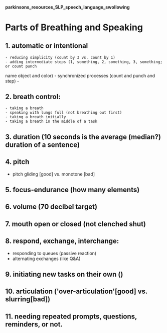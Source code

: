 #### parkinsons_resources_SLP_speech_language_swollowing


# Parts of Breathing and Speaking

## 1. automatic or intentional
	- reducing simplicity (count by 3 vs. count by 1)
	- adding intermediate steps (1, something, 2, something, 3, something; or count punch 
name object and color)
	- synchronized processes (count and punch and step)
	- 

## 2. breath control: 
	- taking a breath
	- speaking with lungs full (not breathing out first)
	- taking a breath initially
	- taking a breath in the middle of a task

## 3. duration (10 seconds is the average (median?) duration of a sentence)

## 4. pitch
- pitch gliding [good] vs. monotone [bad]

## 5. focus-endurance (how many elements)

## 6. volume (70 decibel target)

## 7. mouth open or closed (not clenched shut)

## 8. respond, exchange, interchange:
- responding to queues (passive reaction)
- alternating exchanges (like Q&A)

## 9. initiating new tasks on their own ()

## 10.  articulation ('over-articulation'[good] vs. slurring[bad]) 

## 11. needing repeated prompts, questions, reminders, or not.


